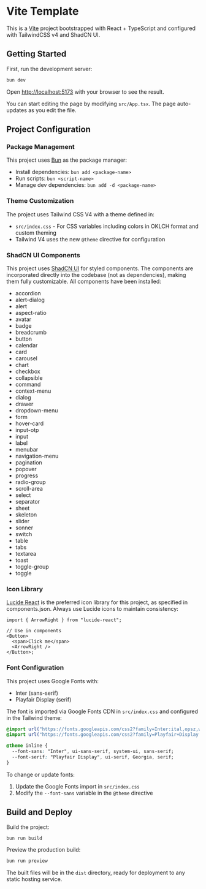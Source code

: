 # Vite Template

This is a [Vite](https://vite.dev) project bootstrapped with React + TypeScript and configured with TailwindCSS v4 and ShadCN UI.

## Getting Started

First, run the development server:

```bash
bun dev
```

Open [http://localhost:5173](http://localhost:5173) with your browser to see the result.

You can start editing the page by modifying `src/App.tsx`. The page auto-updates as you edit the file.

## Project Configuration

### Package Management

This project uses [Bun](https://bun.sh/) as the package manager:

- Install dependencies: `bun add <package-name>`
- Run scripts: `bun <script-name>`
- Manage dev dependencies: `bun add -d <package-name>`

### Theme Customization

The project uses Tailwind CSS V4 with a theme defined in:

- `src/index.css` - For CSS variables including colors in OKLCH format and custom theming
- Tailwind V4 uses the new `@theme` directive for configuration

### ShadCN UI Components

This project uses [ShadCN UI](https://ui.shadcn.com) for styled components. The components are incorporated directly into the codebase (not as dependencies), making them fully customizable. All components have been installed:

- accordion
- alert-dialog
- alert
- aspect-ratio
- avatar
- badge
- breadcrumb
- button
- calendar
- card
- carousel
- chart
- checkbox
- collapsible
- command
- context-menu
- dialog
- drawer
- dropdown-menu
- form
- hover-card
- input-otp
- input
- label
- menubar
- navigation-menu
- pagination
- popover
- progress
- radio-group
- scroll-area
- select
- separator
- sheet
- skeleton
- slider
- sonner
- switch
- table
- tabs
- textarea
- toast
- toggle-group
- toggle

### Icon Library

[Lucide React](https://lucide.dev/) is the preferred icon library for this project, as specified in components.json. Always use Lucide icons to maintain consistency:

```tsx
import { ArrowRight } from "lucide-react";

// Use in components
<Button>
  <span>Click me</span>
  <ArrowRight />
</Button>;
```

### Font Configuration

This project uses Google Fonts with:

- Inter (sans-serif)
- Playfair Display (serif)

The font is imported via Google Fonts CDN in `src/index.css` and configured in the Tailwind theme:

```css
@import url("https://fonts.googleapis.com/css2?family=Inter:ital,opsz,wght@0,14..32,100..900;1,14..32,100..900&display=swap");
@import url("https://fonts.googleapis.com/css2?family=Playfair+Display:ital,wght@0,400..900;1,400..900&display=swap");

@theme inline {
  --font-sans: "Inter", ui-sans-serif, system-ui, sans-serif;
  --font-serif: "Playfair Display", ui-serif, Georgia, serif;
}
```

To change or update fonts:

1. Update the Google Fonts import in `src/index.css`
2. Modify the `--font-sans` variable in the `@theme` directive

## Build and Deploy

Build the project:

```bash
bun run build
```

Preview the production build:

```bash
bun run preview
```

The built files will be in the `dist` directory, ready for deployment to any static hosting service.
